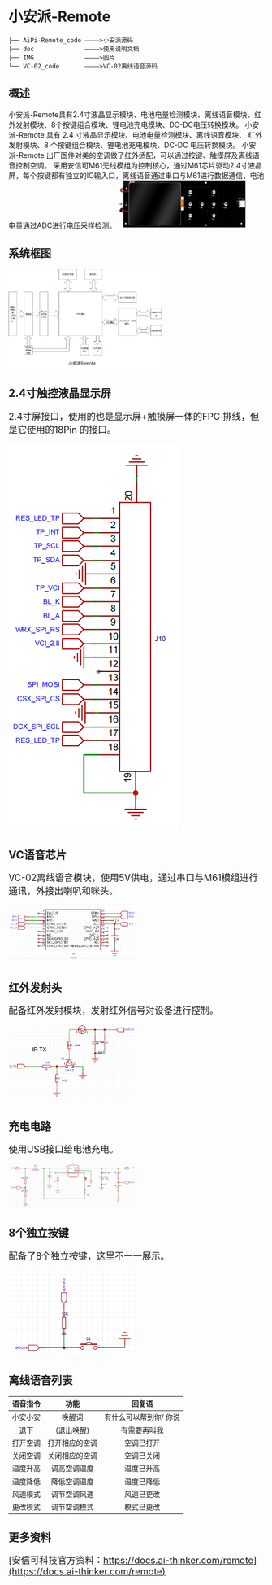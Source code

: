 # 小安派-Remote
```
├── AiPi-Remote_code ————>小安派源码
├── doc              ————>使用说明文档
├── IMG              ————>图片       
└── VC-02_code       ————>VC-02离线语音源码
```

## 概述

小安派-Remote具有2.4寸液晶显示模块、电池电量检测模块、离线语音模块、红外发射模块、8个按键组合模块、锂电池充电模块、DC-DC电压转换模块。
小安派-Remote 具有 2.4 寸液晶显示模块、电池电量检测模块、离线语音模块、 红外发射模块、8 个按键组合模块、锂电池充电模块、DC-DC 电压转换模块。
小安派-Remote 出厂固件对美的空调做了红外适配，可以通过按键、触摸屏及离线语音控制空调。 
采用安信可M61无线模组为控制核心，通过M61芯片驱动2.4寸液晶屏，每个按键都有独立的IO输入口，离线语音通过串口与M61进行数据通信，电池电量通过ADC进行电压采样检测。</font>
<img decoding="async" src="IMG/AiPi-Remote-top.png" width="50%">
## 系统框图

<img decoding="async" src="IMG/小安派-Remote系统框图.png" width="60%">

## 2.4寸触控液晶显示屏

<font size=4 >2.4寸屏接口，使用的也是显示屏+触摸屏一体的FPC 排线，但是它使用的18Pin 的接口。</font>

<img decoding="async" src="IMG/jlc_1.png" height="50%">

## VC语音芯片

<font size=4 >VC-02离线语音模块，使用5V供电，通过串口与M61模组进行通讯，外接出喇叭和咪头。</font>

<img decoding="async" src="IMG/jlc_2.png" width="50%">

## 红外发射头

<font size=4 >配备红外发射模块，发射红外信号对设备进行控制。</font>

<img decoding="async" src="IMG/jlc_3.png" width="50%">

## 充电电路

<font size=4 >使用USB接口给电池充电。</font>

<img decoding="async" src="IMG/jlc_4.png" width="50%">

## 8个独立按键

<font size=4 >配备了8个独立按键，这里不一一展示。</font>

<img decoding="async" src="IMG/jlc_5.png" width="50%">

## 离线语音列表

| 语音指令 | 功能 | 回复语 |
| :----: | :----: |:----: |
|  小安小安 | 唤醒词    | 有什么可以帮到你/ 你说 |
| 退下 | (退出唤醒) | 有需要再叫我|
|   打开空调   |   打开相应的空调    |   空调已打开  |
|   关闭空调   |   关闭相应的空调    |   空调已关闭  |
|   温度升高   |   调高空调温度   |   温度已升高  |
|   温度降低   |  降低空调温度   |   温度已降低  |
|   风速模式  |   调节空调风速    |   风速已更改  |
|   更改模式   |   调节空调模式   |   模式已更改  |

## 更多资料

<font size=4 >[安信可科技官方资料：https://docs.ai-thinker.com/remote](https://docs.ai-thinker.com/remote)</font>